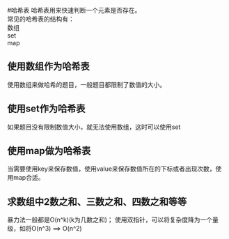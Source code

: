 #哈希表
哈希表用来快速判断一个元素是否存在。  
常见的哈希表的结构有：  
数组  
set  
map  

## 使用数组作为哈希表
使用数组来做哈希的题目，一般题目都限制了数值的大小。

## 使用set作为哈希表
如果题目没有限制数值大小，就无法使用数组，这时可以使用set

## 使用map做为哈希表
当需要使用key来保存数值，使用value来保存数值所在的下标或者出现次数，使用map合适。

## 求数组中2数之和、三数之和、四数之和等等
暴力法一般都是O(n^k)(k为几数之和)；
使用双指针，可以将复杂度降为一个量级，如将O(n^3) ==> O(n^2)
